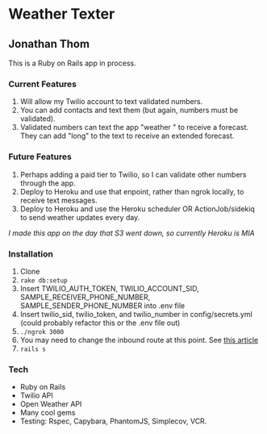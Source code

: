 # Weather Texter
## Jonathan Thom

This is a Ruby on Rails app in process.

### Current Features
1. Will allow my Twilio account to text validated numbers.
2. You can add contacts and text them (but again, numbers must be validated).
3. Validated numbers can text the app "weather <some zip code>" to receive a forecast. They can add "long" to the text to receive an extended forecast.

### Future Features
1. Perhaps adding a paid tier to Twilio, so I can validate other numbers through the app.
2. Deploy to Heroku and use that enpoint, rather than ngrok locally, to receive text messages.
3. Deploy to Heroku and use the Heroku scheduler OR ActionJob/sidekiq to send weather updates every day.

_I made this app on the day that S3 went down, so currently Heroku is MIA_

### Installation
1. Clone
2. ```rake db:setup```
3. Insert TWILIO_AUTH_TOKEN, TWILIO_ACCOUNT_SID, SAMPLE_RECEIVER_PHONE_NUMBER, SAMPLE_SENDER_PHONE_NUMBER into .env file
4. Insert twilio_sid, twilio_token, and twilio_number in config/secrets.yml (could probably refactor this or the .env file out)
5. ```./ngrok 3000```
7. You may need to change the inbound route at this point. See [this article](https://www.twilio.com/blog/2013/10/test-your-webhooks-locally-with-ngrok.html)
6. ```rails s```

### Tech

* Ruby on Rails
* Twilio API
* Open Weather API
* Many cool gems
* Testing: Rspec, Capybara, PhantomJS, Simplecov, VCR.
